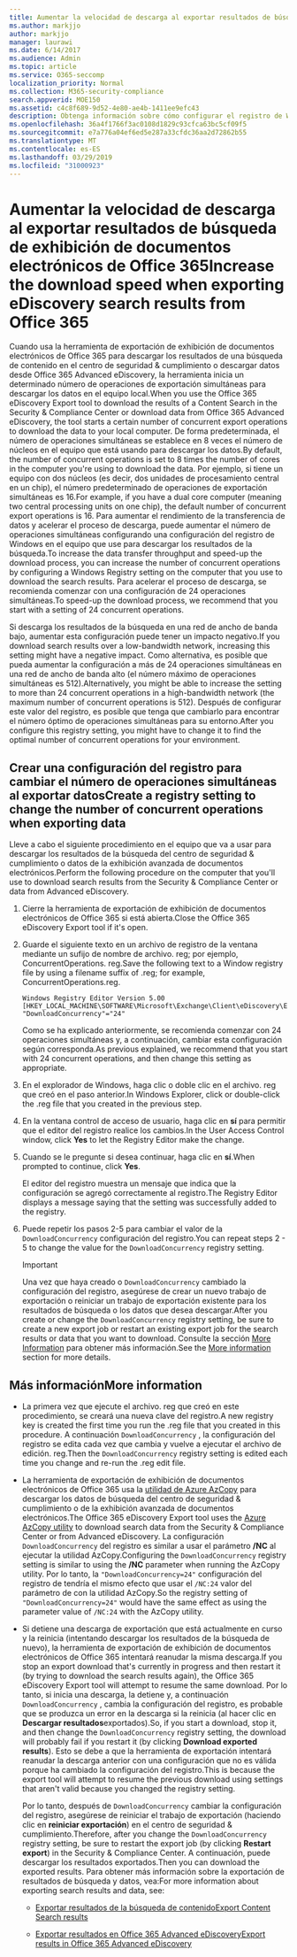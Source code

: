 ```yaml
---
title: Aumentar la velocidad de descarga al exportar resultados de búsqueda de exhibición de documentos electrónicos de Office 365
ms.author: markjjo
author: markjjo
manager: laurawi
ms.date: 6/14/2017
ms.audience: Admin
ms.topic: article
ms.service: O365-seccomp
localization_priority: Normal
ms.collection: M365-security-compliance
search.appverid: MOE150
ms.assetid: c4c8f689-9d52-4e80-ae4b-1411ee9efc43
description: Obtenga información sobre cómo configurar el registro de Windows para aumentar el rendimiento de los datos al descargar resultados de búsqueda y datos de búsqueda del centro de seguridad & cumplimiento y la exhibición avanzada de documentos electrónicos en Office 365.
ms.openlocfilehash: 36a4f1766f3ac0108d1829c93cfca63bc5cf09f5
ms.sourcegitcommit: e7a776a04ef6ed5e287a33cfdc36aa2d72862b55
ms.translationtype: MT
ms.contentlocale: es-ES
ms.lasthandoff: 03/29/2019
ms.locfileid: "31000923"
---
```

# <a name="increase-the-download-speed-when-exporting-ediscovery-search-results-from-office-365"></a><span data-ttu-id="b2c90-103">Aumentar la velocidad de descarga al exportar resultados de búsqueda de exhibición de documentos electrónicos de Office 365</span><span class="sxs-lookup"><span data-stu-id="b2c90-103">Increase the download speed when exporting eDiscovery search results from Office 365</span></span>

<span data-ttu-id="b2c90-104">Cuando usa la herramienta de exportación de exhibición de documentos electrónicos de Office 365 para descargar los resultados de una búsqueda de contenido en el centro de seguridad & cumplimiento o descargar datos desde Office 365 Advanced eDiscovery, la herramienta inicia un determinado número de operaciones de exportación simultáneas para descargar los datos en el equipo local.</span><span class="sxs-lookup"><span data-stu-id="b2c90-104">When you use the Office 365 eDiscovery Export tool to download the results of a Content Search in the Security & Compliance Center or download data from Office 365 Advanced eDiscovery, the tool starts a certain number of concurrent export operations to download the data to your local computer.</span></span> <span data-ttu-id="b2c90-105">De forma predeterminada, el número de operaciones simultáneas se establece en 8 veces el número de núcleos en el equipo que está usando para descargar los datos.</span><span class="sxs-lookup"><span data-stu-id="b2c90-105">By default, the number of concurrent operations is set to 8 times the number of cores in the computer you're using to download the data.</span></span> <span data-ttu-id="b2c90-106">Por ejemplo, si tiene un equipo con dos núcleos (es decir, dos unidades de procesamiento central en un chip), el número predeterminado de operaciones de exportación simultáneas es 16.</span><span class="sxs-lookup"><span data-stu-id="b2c90-106">For example, if you have a dual core computer (meaning two central processing units on one chip), the default number of concurrent export operations is 16.</span></span> <span data-ttu-id="b2c90-107">Para aumentar el rendimiento de la transferencia de datos y acelerar el proceso de descarga, puede aumentar el número de operaciones simultáneas configurando una configuración del registro de Windows en el equipo que use para descargar los resultados de la búsqueda.</span><span class="sxs-lookup"><span data-stu-id="b2c90-107">To increase the data transfer throughput and speed-up the download process, you can increase the number of concurrent operations by configuring a Windows Registry setting on the computer that you use to download the search results.</span></span> <span data-ttu-id="b2c90-108">Para acelerar el proceso de descarga, se recomienda comenzar con una configuración de 24 operaciones simultáneas.</span><span class="sxs-lookup"><span data-stu-id="b2c90-108">To speed-up the download process, we recommend that you start with a setting of 24 concurrent operations.</span></span>
  
<span data-ttu-id="b2c90-109">Si descarga los resultados de la búsqueda en una red de ancho de banda bajo, aumentar esta configuración puede tener un impacto negativo.</span><span class="sxs-lookup"><span data-stu-id="b2c90-109">If you download search results over a low-bandwidth network, increasing this setting might have a negative impact.</span></span> <span data-ttu-id="b2c90-110">Como alternativa, es posible que pueda aumentar la configuración a más de 24 operaciones simultáneas en una red de ancho de banda alto (el número máximo de operaciones simultáneas es 512).</span><span class="sxs-lookup"><span data-stu-id="b2c90-110">Alternatively, you might be able to increase the setting to more than 24 concurrent operations in a high-bandwidth network (the maximum number of concurrent operations is 512).</span></span> <span data-ttu-id="b2c90-111">Después de configurar este valor del registro, es posible que tenga que cambiarlo para encontrar el número óptimo de operaciones simultáneas para su entorno.</span><span class="sxs-lookup"><span data-stu-id="b2c90-111">After you configure this registry setting, you might have to change it to find the optimal number of concurrent operations for your environment.</span></span>
  
## <a name="create-a-registry-setting-to-change-the-number-of-concurrent-operations-when-exporting-data"></a><span data-ttu-id="b2c90-112">Crear una configuración del registro para cambiar el número de operaciones simultáneas al exportar datos</span><span class="sxs-lookup"><span data-stu-id="b2c90-112">Create a registry setting to change the number of concurrent operations when exporting data</span></span>

<span data-ttu-id="b2c90-113">Lleve a cabo el siguiente procedimiento en el equipo que va a usar para descargar los resultados de la búsqueda del centro de seguridad & cumplimiento o datos de la exhibición avanzada de documentos electrónicos.</span><span class="sxs-lookup"><span data-stu-id="b2c90-113">Perform the following procedure on the computer that you'll use to download search results from the Security & Compliance Center or data from Advanced eDiscovery.</span></span>
  
1. <span data-ttu-id="b2c90-114">Cierre la herramienta de exportación de exhibición de documentos electrónicos de Office 365 si está abierta.</span><span class="sxs-lookup"><span data-stu-id="b2c90-114">Close the Office 365 eDiscovery Export tool if it's open.</span></span> 
    
2. <span data-ttu-id="b2c90-115">Guarde el siguiente texto en un archivo de registro de la ventana mediante un sufijo de nombre de archivo. reg; por ejemplo, ConcurrentOperations. reg.</span><span class="sxs-lookup"><span data-stu-id="b2c90-115">Save the following text to a Window registry file by using a filename suffix of .reg; for example, ConcurrentOperations.reg.</span></span> 
    
    ```
    Windows Registry Editor Version 5.00
    [HKEY_LOCAL_MACHINE\SOFTWARE\Microsoft\Exchange\Client\eDiscovery\ExportTool]
    "DownloadConcurrency"="24"
    ```

    <span data-ttu-id="b2c90-116">Como se ha explicado anteriormente, se recomienda comenzar con 24 operaciones simultáneas y, a continuación, cambiar esta configuración según corresponda.</span><span class="sxs-lookup"><span data-stu-id="b2c90-116">As previous explained, we recommend that you start with 24 concurrent operations, and then change this setting as appropriate.</span></span>
    
3. <span data-ttu-id="b2c90-117">En el explorador de Windows, haga clic o doble clic en el archivo. reg que creó en el paso anterior.</span><span class="sxs-lookup"><span data-stu-id="b2c90-117">In Windows Explorer, click or double-click the .reg file that you created in the previous step.</span></span>
    
4. <span data-ttu-id="b2c90-118">En la ventana control de acceso de usuario, haga clic en **sí** para permitir que el editor del registro realice los cambios.</span><span class="sxs-lookup"><span data-stu-id="b2c90-118">In the User Access Control window, click **Yes** to let the Registry Editor make the change.</span></span> 
    
5. <span data-ttu-id="b2c90-119">Cuando se le pregunte si desea continuar, haga clic en **sí**.</span><span class="sxs-lookup"><span data-stu-id="b2c90-119">When prompted to continue, click **Yes**.</span></span>
    
    <span data-ttu-id="b2c90-120">El editor del registro muestra un mensaje que indica que la configuración se agregó correctamente al registro.</span><span class="sxs-lookup"><span data-stu-id="b2c90-120">The Registry Editor displays a message saying that the setting was successfully added to the registry.</span></span>
    
6. <span data-ttu-id="b2c90-121">Puede repetir los pasos 2-5 para cambiar el valor de la `DownloadConcurrency` configuración del registro.</span><span class="sxs-lookup"><span data-stu-id="b2c90-121">You can repeat steps 2 - 5 to change the value for the  `DownloadConcurrency` registry setting.</span></span> 
    
    > [!IMPORTANT]
    > <span data-ttu-id="b2c90-122">Una vez que haya creado o `DownloadConcurrency` cambiado la configuración del registro, asegúrese de crear un nuevo trabajo de exportación o reiniciar un trabajo de exportación existente para los resultados de búsqueda o los datos que desea descargar.</span><span class="sxs-lookup"><span data-stu-id="b2c90-122">After you create or change the  `DownloadConcurrency` registry setting, be sure to create a new export job or restart an existing export job for the search results or data that you want to download.</span></span> <span data-ttu-id="b2c90-123">Consulte la sección [More Information](#more-information) para obtener más información.</span><span class="sxs-lookup"><span data-stu-id="b2c90-123">See the [More information](#more-information) section for more details.</span></span> 
  
## <a name="more-information"></a><span data-ttu-id="b2c90-124">Más información</span><span class="sxs-lookup"><span data-stu-id="b2c90-124">More information</span></span>

- <span data-ttu-id="b2c90-125">La primera vez que ejecute el archivo. reg que creó en este procedimiento, se creará una nueva clave del registro.</span><span class="sxs-lookup"><span data-stu-id="b2c90-125">A new registry key is created the first time you run the .reg file that you created in this procedure.</span></span> <span data-ttu-id="b2c90-126">A continuación `DownloadConcurrency` , la configuración del registro se edita cada vez que cambia y vuelve a ejecutar el archivo de edición. reg.</span><span class="sxs-lookup"><span data-stu-id="b2c90-126">Then the  `DownloadConcurrency` registry setting is edited each time you change and re-run the .reg edit file.</span></span> 
    
- <span data-ttu-id="b2c90-127">La herramienta de exportación de exhibición de documentos electrónicos de Office 365 usa la [utilidad de Azure AzCopy](https://go.microsoft.com/fwlink/?linkid=849949) para descargar los datos de búsqueda del centro de seguridad & cumplimiento o de la exhibición avanzada de documentos electrónicos.</span><span class="sxs-lookup"><span data-stu-id="b2c90-127">The Office 365 eDiscovery Export tool uses the [Azure AzCopy utility](https://go.microsoft.com/fwlink/?linkid=849949) to download search data from the Security & Compliance Center or from Advanced eDiscovery.</span></span> <span data-ttu-id="b2c90-128">La configuración `DownloadConcurrency` del registro es similar a usar el parámetro **/NC** al ejecutar la utilidad AzCopy.</span><span class="sxs-lookup"><span data-stu-id="b2c90-128">Configuring the  `DownloadConcurrency` registry setting is similar to using the **/NC** parameter when running the AzCopy utility.</span></span> <span data-ttu-id="b2c90-129">Por lo tanto, la `"DownloadConcurrency=24"` configuración del registro de tendría el mismo efecto que usar el `/NC:24` valor del parámetro de con la utilidad AzCopy.</span><span class="sxs-lookup"><span data-stu-id="b2c90-129">So the registry setting of  `"DownloadConcurrency=24"` would have the same effect as using the parameter value of  `/NC:24` with the AzCopy utility.</span></span> 
    
- <span data-ttu-id="b2c90-130">Si detiene una descarga de exportación que está actualmente en curso y la reinicia (intentando descargar los resultados de la búsqueda de nuevo), la herramienta de exportación de exhibición de documentos electrónicos de Office 365 intentará reanudar la misma descarga.</span><span class="sxs-lookup"><span data-stu-id="b2c90-130">If you stop an export download that's currently in progress and then restart it (by trying to download the search results again), the Office 365 eDiscovery Export tool will attempt to resume the same download.</span></span> <span data-ttu-id="b2c90-131">Por lo tanto, si inicia una descarga, la detiene y, a continuación `DownloadConcurrency` , cambia la configuración del registro, es probable que se produzca un error en la descarga si la reinicia (al hacer clic en **Descargar resultados**exportados).</span><span class="sxs-lookup"><span data-stu-id="b2c90-131">So, if you start a download, stop it, and then change the  `DownloadConcurrency` registry setting, the download will probably fail if you restart it (by clicking **Download exported results**).</span></span> <span data-ttu-id="b2c90-132">Esto se debe a que la herramienta de exportación intentará reanudar la descarga anterior con una configuración que no es válida porque ha cambiado la configuración del registro.</span><span class="sxs-lookup"><span data-stu-id="b2c90-132">This is because the export tool will attempt to resume the previous download using settings that aren't valid because you changed the registry setting.</span></span>
    
    <span data-ttu-id="b2c90-133">Por lo tanto, después de `DownloadConcurrency` cambiar la configuración del registro, asegúrese de reiniciar el trabajo de exportación (haciendo clic en **reiniciar exportación**) en el centro de seguridad & cumplimiento.</span><span class="sxs-lookup"><span data-stu-id="b2c90-133">Therefore, after you change the  `DownloadConcurrency` registry setting, be sure to restart the export job (by clicking **Restart export**) in the Security & Compliance Center.</span></span> <span data-ttu-id="b2c90-134">A continuación, puede descargar los resultados exportados.</span><span class="sxs-lookup"><span data-stu-id="b2c90-134">Then you can download the exported results.</span></span> <span data-ttu-id="b2c90-135">Para obtener más información sobre la exportación de resultados de búsqueda y datos, vea:</span><span class="sxs-lookup"><span data-stu-id="b2c90-135">For more information about exporting search results and data, see:</span></span>
    
  - [<span data-ttu-id="b2c90-136">Exportar resultados de la búsqueda de contenido</span><span class="sxs-lookup"><span data-stu-id="b2c90-136">Export Content Search results</span></span>](export-search-results.md)
    
  - [<span data-ttu-id="b2c90-137">Exportar resultados en Office 365 Advanced eDiscovery</span><span class="sxs-lookup"><span data-stu-id="b2c90-137">Export results in Office 365 Advanced eDiscovery</span></span>](export-results-in-advanced-ediscovery.md)
    

